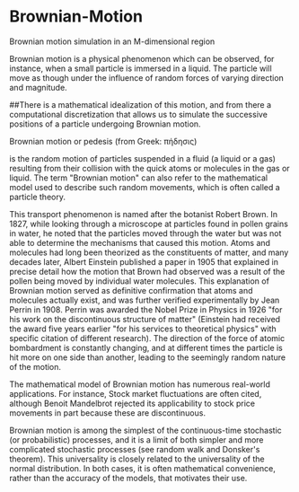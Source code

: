# Brownian-Motion
Brownian motion simulation in an M-dimensional region

Brownian motion is a physical phenomenon which can be observed, for instance, when a small particle is immersed in a liquid. The particle will move as though under the influence of random forces of varying direction and magnitude.

##There is a mathematical idealization of this motion, and from there a computational discretization that allows us to simulate the successive positions of a particle undergoing Brownian motion.

Brownian motion or pedesis (from Greek: πήδησις) 

is the random motion of particles suspended in a fluid (a liquid or a gas) resulting from their collision with the quick atoms or molecules in the gas or liquid. The term "Brownian motion" can also refer to the mathematical model used to describe such random movements, which is often called a particle theory.

This transport phenomenon is named after the botanist Robert Brown. In 1827, while looking through a microscope at particles found in pollen grains in water, he noted that the particles moved through the water but was not able to determine the mechanisms that caused this motion. Atoms and molecules had long been theorized as the constituents of matter, and many decades later, Albert Einstein published a paper in 1905 that explained in precise detail how the motion that Brown had observed was a result of the pollen being moved by individual water molecules. This explanation of Brownian motion served as definitive confirmation that atoms and molecules actually exist, and was further verified experimentally by Jean Perrin in 1908. Perrin was awarded the Nobel Prize in Physics in 1926 "for his work on the discontinuous structure of matter" (Einstein had received the award five years earlier "for his services to theoretical physics" with specific citation of different research). The direction of the force of atomic bombardment is constantly changing, and at different times the particle is hit more on one side than another, leading to the seemingly random nature of the motion.

The mathematical model of Brownian motion has numerous real-world applications. For instance, Stock market fluctuations are often cited, although Benoit Mandelbrot rejected its applicability to stock price movements in part because these are discontinuous.

Brownian motion is among the simplest of the continuous-time stochastic (or probabilistic) processes, and it is a limit of both simpler and more complicated stochastic processes (see random walk and Donsker's theorem). This universality is closely related to the universality of the normal distribution. In both cases, it is often mathematical convenience, rather than the accuracy of the models, that motivates their use.
